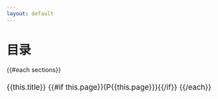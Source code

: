 ```yaml
---
layout: default
---
```


# 目录

<v-clicks>

{{#each sections}}
- {{this.title}} {{#if this.page}}(P{{this.page}}){{/if}}
{{/each}}

</v-clicks>

<style>
ul {
  list-style-type: none;
  padding-left: 0;
}

ul li {
  padding: 0.5em 0;
  border-bottom: 1px solid rgba(255, 255, 255, 0.1);
  font-size: 1.2em;
}

ul li:hover {
  color: #60a5fa;
  transition: color 0.2s;
}
</style>